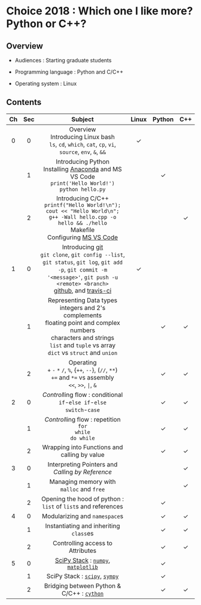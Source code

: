 # Choice 2018 : Which one I like more? Python or C++?

## Overview

* Audiences : Starting graduate students

* Programming language : Python and C/C++

* Operating system : Linux


## Contents

| Ch  | Sec | Subject                           | Linux | Python | C++ |
|:---:|:---:|:---------------------------------:|:-----:|:------:|:---:|
|  0  |  0  | Overview<br>Introducing Linux bash<br>`ls`, `cd`, `which`, `cat`, `cp`, `vi`, `source`, `env`, `&`, `&&` |   ✓   |        |     |
|     |  1  | Introducing Python<br>Installing [Anaconda](https://www.anaconda.com/download/) and MS VS Code<br>`print('Hello World!')`<br>`python hello.py` |       |   ✓    |     |
|     |  2  | Introducing C/C++<br>`printf("Hello World!\n");`<br>`cout << "Hello World\n";`<br>`g++ -Wall hello.cpp -o hello && ./hello`<br>Makefile<br>Configuring [MS VS Code](https://code.visualstudio.com/docs/languages/cpp) |       |        |  ✓  |
|  1  |  0  | Introducing [git](https://git-scm.com/)<br>`git clone`, `git config --list`, `git status`, `git log`, `git add -p`, `git commit -m '<message>'`, `git push -u <remote> <branch>`<br>[github](https://www.github.com), and [travis-ci](https://www.travis-ci.org) |   ✓   |        |     |
|     |  1  | Representing Data types <br> integers and 2's complements <br> floating point and complex numbers <br> characters and strings<br>`list` and `tuple` vs array<br>`dict` vs `struct` and `union` |       |   ✓    |  ✓  |
|     |  2  | Operating<br>`+` `-` `*` `/`, `%`, {`++`, `--`}, (`//`, `**`)<br>`+=` and `*=` vs assembly<br>`<<`, `>>`, `\|`, `&` |       |   ✓    |  ✓  |
|  2  |  0  | *Control*ling flow : conditional<br>`if`-`else if`-`else`<br>`switch`-`case` |       |   ✓    |  ✓  |
|     |  1  | *Control*ling flow : repetition<br>`for`<br>`while`<br>`do while` |       |   ✓    |  ✓  |
|     |  2  | Wrapping into Functions and calling by value      |       |   ✓    |  ✓  |
|  3  |  0  | Interpreting Pointers and *Call*ing *by Reference* |       |        |  ✓  |
|     |  1  | Managing memory with `malloc` and `free` |       |        |  ✓  |
|     |  2  | Opening the hood of python : `list` of `list`s and references |       |   ✓    |     |
|  4  |  0  | Modularizing and `namespace`s |       |   ✓    |  ✓  |
|     |  1  | Instantiating and inheriting `class`es |       |   ✓    |  ✓  |
|     |  2  | Controlling access to Attributes |       |   ✓    |  ✓  |
|  5  |  0  | [SciPy Stack](https://www.scipy.org/) : [`numpy`](http://www.numpy.org/), [`matplotlib`](https://matplotlib.org/gallery/index.html) |       |   ✓    |     |
|     |  1  | SciPy Stack : [`scipy`](https://docs.scipy.org/doc/scipy/reference/tutorial/io.html), [`sympy`](https://docs.sympy.org/latest/modules/printing.html#module-sympy.printing.ccode) |       |   ✓    |     |
|     |  2  | Bridging between Python & C/C++ : [`cython`](https://cython.org) |       |   ✓    |  ✓  |
